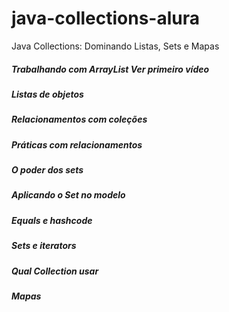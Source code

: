 # java-collections-alura
Java Collections: Dominando Listas, Sets e Mapas
##### Trabalhando com ArrayList Ver primeiro vídeo
##### Listas de objetos
##### Relacionamentos com coleções
##### Práticas com relacionamentos
##### O poder dos sets
##### Aplicando o Set no modelo
##### Equals e hashcode
##### Sets e iterators
##### Qual Collection usar
##### Mapas
